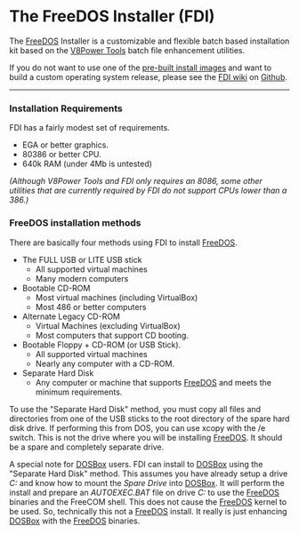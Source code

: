 # The FreeDOS Installer (FDI)

The [FreeDOS](http://freedos.org) Installer is a customizable and flexible
batch based installation kit based on the
[V8Power Tools](http://up.lod.bz/V8Power) batch file enhancement utilities.

If you do not want to use one of the
[pre-built install images](http://up.lod.bz/FDI)
and want to build a custom operating system release, please see
the [FDI wiki](https://github.com/shidel/FDI/wiki)
on [Github](https://github.com).

* * *
### Installation Requirements

FDI has a fairly modest set of requirements.

* EGA or better graphics.
* 80386 or better CPU.
* 640k RAM (under 4Mb is untested)

_(Although V8Power Tools and FDI only requires an 8086, some other utilities
that are currently required by FDI do not support CPUs lower than a 386.)_

### FreeDOS installation methods

There are basically four methods using FDI to install
[FreeDOS](http://freedos.org).

* The FULL USB or LITE USB stick
  * All supported virtual machines
  * Many modern computers
* Bootable CD-ROM
  * Most virtual machines (including VirtualBox)
  * Most 486 or better computers
* Alternate Legacy CD-ROM
  * Virtual Machines (excluding VirtualBox)
  * Most computers that support CD booting.
* Bootable Floppy + CD-ROM (or USB Stick).
  * All supported virtual machines
  * Nearly any computer with a CD-ROM.
* Separate Hard Disk
  * Any computer or machine that supports [FreeDOS](http://freedos.org) and
  meets the minimum requirements.

To use the "Separate Hard Disk" method, you must copy all files and directories
from one of the USB sticks to the root directory of the spare hard disk drive.
If performing this from DOS, you can use xcopy with the /e switch. This is not
the drive where you will be installing [FreeDOS](http://freedos.org). It should
be a spare and completely separate drive.

A special note for [DOSBox](http://dosbox.com) users. FDI can install to
[DOSBox](http://dosbox.com) using the "Separate Hard Disk" method. This assumes
you have already setup a drive *C:* and know how to mount the _Spare Drive_
into [DOSBox](http://dosbox.com). It will perform the install and prepare an
*AUTOEXEC.BAT* file on drive *C:* to use the [FreeDOS](http://freedos.org)
binaries and the FreeCOM shell. This does not cause the
[FreeDOS](http://freedos.org) kernel to be used. So, technically this not a
[FreeDOS](http://freedos.org) install. It really is just enhancing
[DOSBox](http://dosbox.com) with the [FreeDOS](http://freedos.org) binaries.
